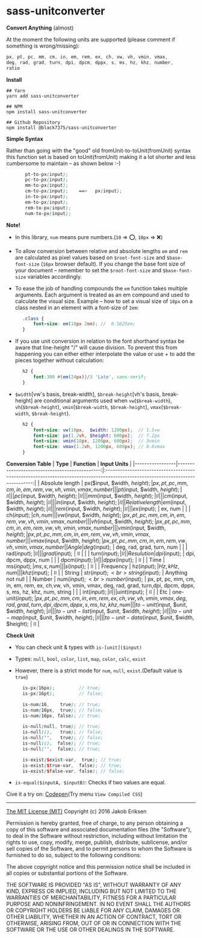 sass-unitconverter
==============

**Convert Anything** (almost)

At the moment the following units are supported (please comment if something is wrong/missing):

````SCSS
px, pt, pc, mm, cm, in, em, rem, ex, ch, vw, vh, vmin, vmax,
deg, rad, grad, turn, dpi, dpcm, dppx, s, ms, hz, khz, number,
ratio
````

**Install**
````shell
## Yarn
yarn add sass-unitconverter

## NPM
npm install sass-unitconverter

## Github Repository
npm install @black7375/sass-unitconverter
````


**Simple Syntax**

Rather than going with the "good" old fromUnit-to-toUnit(fromUnit) syntax this function set is based on toUnit(fromUnit) making it a lot shorter and less cumbersome to maintain – as shown below :-)

````SCSS
       pt-to-px(input);
       pc-to-px(input);
       mm-to-px(input);
       cm-to-px(input);    ==>   px(input);
       in-to-px(input);
       em-to-px(input);
       rem-to-px(input);
       num-to-px(input);
`````
**Note!**

* In this library, `num` means pure numbers.(`10` => :o:, `10px` => :x:)

* To allow conversion between relative and absolute lengths `em` and `rem` are calculated as pixel values based on `$root-font-size` and `$base-font-size` (`16px` browser default). If you change the base font size of your document – remember to set the `$root-font-size` and `$base-font-size` variables accordingly.

* To ease the job of handling compounds the `em` function takes multiple arguments. Each argument is treated as an em compound and used to calculate the visual size.
Example – how to set a visual size of `18px` on a class nested in an element with a font-size of `2em`:
````SCSS
      .class {
          font-size: em(18px 2em); //  0.5625em;
      }
`````
* If you use unit conversion in relation to the font shorthand syntax be aware that line-height "/" will cause division. To prevent this from happening you can either either interpolate the value or use + to add the pieces together without calculation:
````SCSS
      h2 {
          font:300 #{em(24px)}/3 'Lato', sans-serif;
      }
````
* `$width`[vw's basis, break-width], `$break-height`[vh's basis, break-height] are conditional arguments used when `vw`(`$break-width`), `vh`(`$break-height`), `vmin`(`$break-width`, `$break-height`), `vmax`(`$break-width`, `$break-height`).
````SCSS
      h2 {
          font-size: vw(18px,  $width: 1200px);  // 1.5vw
          font-size: px(1.2vh, $height: 600px);  // 7.2px
          font-size: vmin(18px, 1200px, 600px);  // 3vmin
          font-size: vmax(1.2vh, 1200px, 600px); // 0.6vmax
      }
````

**Conversion Table**
| **Type**        |                                  **Function** | **Input Units**                                                                                                                |
|-----------------|----------------------------------------------:|:------------------------------------------------------------------------------------------------------------------------------:|
| Absolute length |                  px($input, $width, $height); | px, pt, pc, mm, cm, in, em, rem, vw, vh, vmin, vmax, number                                                                    |
|                 |                  pt($input, $width, $height); | ǀǀ                                                                                                                             |
|                 |                  pc($input, $width, $height); | ǀǀ                                                                                                                             |
|                 |                  mm($input, $width, $height); | ǀǀ                                                                                                                             |
|                 |                  cm($input, $width, $height); | ǀǀ                                                                                                                             |
|                 |                  in($input, $width, $height); | ǀǀ                                                                                                                             |
| Relative length |                  em($input, $width, $height); | ǀǀ                                                                                                                             |
|                 |                 rem($input, $width, $height); | ǀǀ                                                                                                                             |
|                 |                                   ex($input); | ex, num                                                                                                                        |
|                 |                                   ch($input); | ch, num                                                                                                                        |
|                 |                  vw($input, $width, $height); | px, pt, pc, mm, cm, in, em, rem, vw, vh, vmin, vmax, number                                                                    |
|                 |                  vh($input, $width, $height); | px, pt, pc, mm, cm, in, em, rem, vw, vh, vmin, vmax, number                                                                    |
|                 |                vmin($input, $width, $height); | px, pt, pc, mm, cm, in, em, rem, vw, vh, vmin, vmax, number                                                                    |
|                 |                vmax($input, $width, $height); | px, pt, pc, mm, cm, in, em, rem, vw, vh, vmin, vmax, number                                                                    |
| Angle           |                                  deg($input); | deg, rad, grad, turn, num                                                                                                      |
|                 |                                  rad($input); | ǀǀ                                                                                                                             |
|                 |                                 grad($input); | ǀǀ                                                                                                                             |
|                 |                                 turn($input); | ǀǀ                                                                                                                             |
| Resulution      |                                  dpi($input); | dpi, dpcm, dppx, num                                                                                                           |
|                 |                                 dpcm($input); | ǀǀ                                                                                                                             |
|                 |                                 dppx($input); | ǀǀ                                                                                                                             |
| Time            |                                   ms($input); | ms, s, num                                                                                                                     |
|                 |                                    s($input); | ǀǀ                                                                                                                             |
| Frequency       |                                   hz($input); | Hz, kHz, num                                                                                                                   |
|                 |                                  khz($input); | ǀǀ                                                                                                                             |
| String          |            str($input);  <br> string($input); | Anything not null                                                                                                              |
| Number          |             num($input); <br> number($input); | px, pt, pc, mm, cm, in,  em, rem, ex, ch,vw, vh, vmin, vmax, deg, rad, grad, turn,dpi, dpcm, dppx, s, ms, hz, khz, num, string |
|                 |                                  int($input); | ǀǀ                                                                                                                             |
|                 |                                 uint($input); | ǀǀ                                                                                                                             |
| Etc             |                             one-unit($input); | px, pt, pc, mm, cm, in,  em, rem, ex, ch,vw, vh, vmin, vmax, deg, rad, grad, turn,dpi, dpcm, dppx, s, ms, hz, khz, num         |
|                 |      to-unit($input, $unit, $width, $height); | ǀǀ                                                                                                                             |
|                 | to-unit-list($input, $unit, $width, $height); | ǀǀ                                                                                                                             |
|                 |  to-unit-map($input, $unit, $width, $height); | ǀǀ                                                                                                                             |
|                 | to-unit-data($input, $unit, $width, $height); | ǀǀ                                                                                                                             |

**Check Unit**

* You can check unit & types with `is-[unit]($input)`

* Types: `null`, `bool`, `color`, `list`, `map`, `color`, `calc`, `exist`

* However, there is a strict mode for `num`, `null`, `exist`.(Default value is `true`)
````SCSS
      is-px(16px);         // true;
      is-px(16pt);         // false;

      is-num(16,    true); // true;
      is-num(16px,  true); // false;
      is-num(16px, false); // true;

      is-null(null, true); // true;
      is-null((),   true); // false;
      is-null('',   true); // false;
      is-null((),  false); // true;
      is-null('',  false); // true;

      is-exist($exist-var,  true); // true;
      is-exist($true-var,  false); // true;
      is-exist($false-var, false); // false;
`````
* `is-equal($inputA, $inputB)`: Checks if two values are equal.

Cive it a try on:
[Codepen](https://codepen.io/black7375/pen/JjXbaGW?editors=0100)(Try menu `View Compiled CSS`)


<hr>


[The MIT License (MIT)](https://opensource.org/licenses/MIT)
Copyright (c) 2016 Jakob Eriksen

Permission is hereby granted, free of charge, to any person obtaining a copy of this software and associated documentation files (the "Software"), to deal in the Software without restriction, including without limitation the rights to use, copy, modify, merge, publish, distribute, sublicense, and/or sell copies of the Software, and to permit persons to whom the Software is furnished to do so, subject to the following conditions:

The above copyright notice and this permission notice shall be included in all copies or substantial portions of the Software.

THE SOFTWARE IS PROVIDED "AS IS", WITHOUT WARRANTY OF ANY KIND, EXPRESS OR IMPLIED, INCLUDING BUT NOT LIMITED TO THE WARRANTIES OF MERCHANTABILITY, FITNESS FOR A PARTICULAR PURPOSE AND NONINFRINGEMENT. IN NO EVENT SHALL THE AUTHORS OR COPYRIGHT HOLDERS BE LIABLE FOR ANY CLAIM, DAMAGES OR OTHER LIABILITY, WHETHER IN AN ACTION OF CONTRACT, TORT OR OTHERWISE, ARISING FROM, OUT OF OR IN CONNECTION WITH THE SOFTWARE OR THE USE OR OTHER DEALINGS IN THE SOFTWARE.
